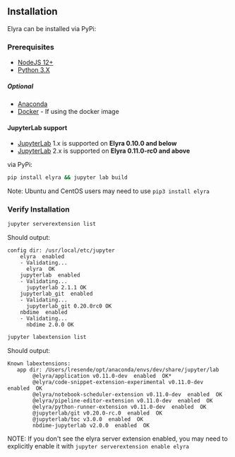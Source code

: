 ## Installation
Elyra can be installed via PyPi:

### Prerequisites
* [NodeJS 12+](https://nodejs.org/en/)
* [Python 3.X](https://www.anaconda.com/distribution/)

##### Optional
* [Anaconda](https://www.anaconda.com/distribution/) 
* [Docker](https://docs.docker.com/install//) - If using the docker image

#### JupyterLab support

* [JupyterLab](https://github.com/jupyterlab/jupyterlab) 1.x is supported on **Elyra 0.10.0 and below**
* [JupyterLab](https://github.com/jupyterlab/jupyterlab) 2.x is supported on **Elyra 0.11.0-rc0 and above**

via PyPi:
```bash
pip install elyra && jupyter lab build
```
Note: Ubuntu and CentOS users may need to use `pip3 install elyra` 

### Verify Installation 
```bash
jupyter serverextension list
```
Should output:
```
config dir: /usr/local/etc/jupyter
    elyra  enabled
    - Validating...
      elyra  OK
    jupyterlab  enabled
    - Validating...
      jupyterlab 2.1.1 OK
    jupyterlab_git  enabled
    - Validating...
      jupyterlab_git 0.20.0rc0 OK
    nbdime  enabled
    - Validating...
      nbdime 2.0.0 OK

```
```bash
jupyter labextension list
```
Should output:
```
Known labextensions:
   app dir: /Users/lresende/opt/anaconda/envs/dev/share/jupyter/lab
        @elyra/application v0.11.0-dev  enabled  OK*
        @elyra/code-snippet-extension-experimental v0.11.0-dev  enabled  OK
        @elyra/notebook-scheduler-extension v0.11.0-dev  enabled  OK
        @elyra/pipeline-editor-extension v0.11.0-dev  enabled  OK
        @elyra/python-runner-extension v0.11.0-dev  enabled  OK
        @jupyterlab/git v0.20.0-rc.0  enabled  OK
        @jupyterlab/toc v3.0.0  enabled  OK
        nbdime-jupyterlab v2.0.0  enabled  OK
```
NOTE: If you don't see the elyra server extension enabled, you may need to explicitly enable
it with `jupyter serverextension enable elyra`